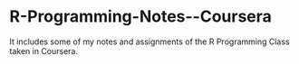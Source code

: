 R-Programming-Notes--Coursera
=============================

It includes some of my notes and assignments of the R Programming Class taken in Coursera.
